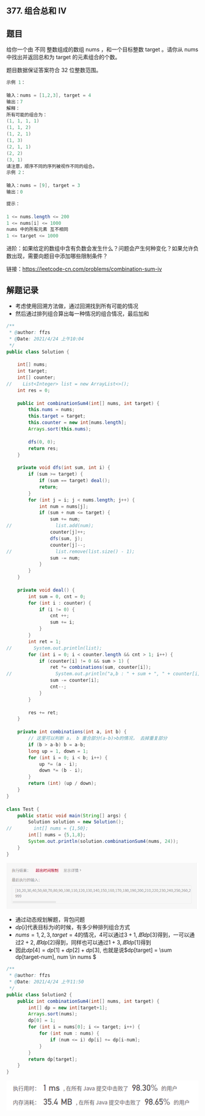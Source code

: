 ## 377. 组合总和 Ⅳ

## 题目

给你一个由 不同 整数组成的数组 nums ，和一个目标整数 target 。请你从 nums 中找出并返回总和为 target 的元素组合的个数。

题目数据保证答案符合 32 位整数范围。

```java
示例 1：

输入：nums = [1,2,3], target = 4
输出：7
解释：
所有可能的组合为：
(1, 1, 1, 1)
(1, 1, 2)
(1, 2, 1)
(1, 3)
(2, 1, 1)
(2, 2)
(3, 1)
请注意，顺序不同的序列被视作不同的组合。
示例 2：

输入：nums = [9], target = 3
输出：0
```

```java
提示：

1 <= nums.length <= 200
1 <= nums[i] <= 1000
nums 中的所有元素 互不相同
1 <= target <= 1000
```


进阶：如果给定的数组中含有负数会发生什么？问题会产生何种变化？如果允许负数出现，需要向题目中添加哪些限制条件？


链接：https://leetcode-cn.com/problems/combination-sum-iv

## 解题记录

+ 考虑使用回溯方法做，通过回溯找到所有可能的情况
+ 然后通过排列组合算出每一种情况的组合情况，最后加和



```java
/**
 * @author: ffzs
 * @Date: 2021/4/24 上午10:04
 */
public class Solution {

    int[] nums;
    int target;
    int[] counter;
//    List<Integer> list = new ArrayList<>();
    int res = 0;

    public int combinationSum4(int[] nums, int target) {
        this.nums = nums;
        this.target = target;
        this.counter = new int[nums.length];
        Arrays.sort(this.nums);

        dfs(0, 0);
        return res;
    }

    private void dfs(int sum, int i) {
        if (sum >= target) {
            if (sum == target) deal();
            return;
        }
        for (int j = i; j < nums.length; j++) {
            int num = nums[j];
            if (sum + num <= target) {
                sum += num;
//                list.add(num);
                counter[j]++;
                dfs(sum, j);
                counter[j]--;
//                list.remove(list.size() - 1);
                sum -= num;
            }
        }
    }

    private void deal() {
        int sum = 0, cnt = 0;
        for (int i : counter) {
            if (i != 0) {
                cnt ++;
                sum += i;
            }
        }
        int ret = 1;
//        System.out.println(list);
        for (int i = 0; i < counter.length && cnt > 1; i++) {
            if (counter[i] != 0 && sum > 1) {
                ret *= combinations(sum, counter[i]);
//                System.out.println("a,b : " + sum + ", " + counter[i] + "   res:" + ret);
                sum -= counter[i];
                cnt--;
            }
        }

        res += ret;
    }

    private int combinations(int a, int b) {
        // 这里可以判断 a， b 重合部分(a-b)>b的情况， 去掉重复部分
        if (b > a-b) b = a-b;
        long up = 1, down = 1;
        for (int i = 0; i < b; i++) {
            up *= (a - i);
            down *= (b - i);
        }
        return (int) (up / down);
    }
}

class Test {
    public static void main(String[] args) {
        Solution solution = new Solution();
//        int[] nums = {1,50};
        int[] nums = {5,1,8};
        System.out.println(solution.combinationSum4(nums, 24));
    }
}
```

**![image-20210424114225229](README.assets/image-20210424114225229.png)**

+ 通过动态规划解题，背包问题
+ $dp[i]$代表目标为i的时候，有多少种排列组合方式
+ $nums = 1,2,3, target = 4$的情况，4可以通过$3+1, 即dp[3]$得到，一可以通过$2+2, 即dp[2]$得到，同样也可以通过$1+3, 即dp[1]$得到
+ 因此$dp[4] = dp[1] + dp[2] + dp[3]$, 也就是说$dp[target] = \sum dp[target-num], num \in nums $

```java
/**
 * @author: ffzs
 * @Date: 2021/4/24 上午11:50
 */
public class Solution2 {
    public int combinationSum4(int[] nums, int target) {
        int[] dp = new int[target+1];
        Arrays.sort(nums);
        dp[0] = 1;
        for (int i = nums[0]; i <= target; i++) {
            for (int num : nums) {
                if (num <= i) dp[i] += dp[i-num];
            }
        }
        return dp[target];
    }
}
```

![image-20210424120140994](README.assets/image-20210424120140994.png)